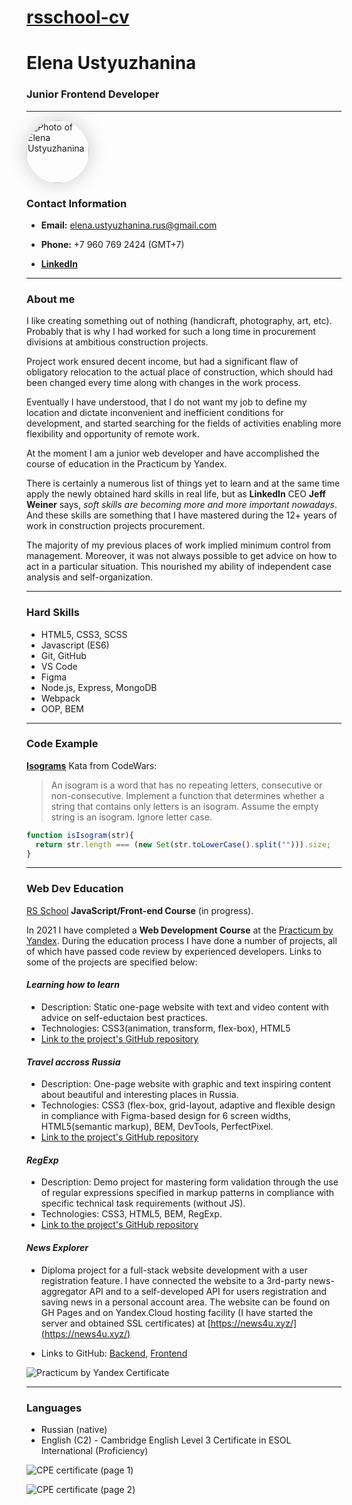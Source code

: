 # [rsschool-cv](https://github.com/ustyuzhanina/rsschool-cv)

# **Elena Ustyuzhanina**
### Junior Frontend Developer

---
<img src="./images/author-photo.jpg" style="width: 100px; border-radius: 50%; box-shadow: 0 0 30px #ccc;" alt="Photo of Elena Ustyuzhanina">

### **Contact Information**
- **Email:** elena.ustyuzhanina.rus@gmail.com

- **Phone:** +7 960 769 2424 (GMT+7)

- **[LinkedIn](https://www.linkedin.com/in/elena-ustyuzhanina/)**

---

### **About me**
I like creating something out of nothing (handicraft, photography, art, etc). Probably that is why I had worked for such a long time in procurement divisions at ambitious construction projects.

Project work ensured decent income, but had a significant flaw of obligatory relocation to the actual place of construction, which should had been changed every time along with changes in the work process.

Eventually I have understood, that I do not want my job to define my location and dictate inconvenient and inefficient conditions for development, and started searching for the fields of activities enabling more flexibility and opportunity of remote work.

At the moment I am a junior web developer and have accomplished the course of education in the Practicum by Yandex.

There is certainly a numerous list of things yet to learn and at the same time apply the newly obtained hard skills in real life, but as **LinkedIn** CEO **Jeff Weiner** says, *soft skills are becoming more and more important nowadays*. And these skills are something that I have mastered during the 12+ years of work in construction projects procurement.

The majority of my previous places of work implied minimum control from management. Moreover, it was not always possible to get advice on how to act in a particular situation. This nourished my ability of independent case analysis and self-organization.

---

### **Hard Skills**
- HTML5, CSS3, SCSS
- Javascript (ES6)
- Git, GitHub
- VS Code
- Figma
- Node.js, Express, MongoDB
- Webpack
- OOP, BEM

---

### **Code Example**
[**Isograms**](https://www.codewars.com/kata/isograms) Kata from CodeWars:

>An isogram is a word that has no repeating letters, consecutive or non-consecutive. Implement a function that determines whether a string that contains only letters is an isogram. Assume the empty string is an isogram. Ignore letter case.

```javascript
function isIsogram(str){
  return str.length === (new Set(str.toLowerCase().split(""))).size;
}
```

---

### **Web Dev Education**
[RS School](https://rs.school/) **JavaScript/Front-end Course** (in progress).

In 2021 I have completed a **Web Development Course** at the [Practicum by Yandex](https://practicum.yandex.ru/).
During the education process I have done a number of projects, all of which have passed code review by experienced developers. Links to some of the projects are specified below:

#### __*Learning how to learn*__
  - Description: Static one-page website with text and video content with advice on self-eductaion best practices.
  - Technologies: CSS3(animation, transform, flex-box), HTML5
  - [Link to the project's GitHub repository](https://github.com/ustyuzhanina/sprint-02-to-learn-how-to-learn)

#### __*Travel accross Russia*__
  - Description: One-page website with graphic and text inspiring content about beautiful and interesting places in Russia.
  - Technologies: CSS3 (flex-box, grid-layout, adaptive and flexible design in compliance with Figma-based design for 6 screen widths, HTML5(semantic markup), BEM, DevTools, PerfectPixel.
  - [Link to the project's GitHub repository](https://github.com/ustyuzhanina/sprint-4-adaptive-css)

#### __*RegExp*__
  - Description: Demo project for mastering form validation through the use of regular expressions specified in markup patterns in compliance with specific technical task requirements (without JS).
  - Technologies: CSS3, HTML5, BEM, RegExp.
  - [Link to the project's GitHub repository](https://github.com/ustyuzhanina/sprint-10-validation)

#### __*News Explorer*__
  - Diploma project for a full-stack website development with a user registration feature. I have connected the website to a 3rd-party news-aggregator API and to a self-developed API for users registration and saving news in a personal account area. The website can be found on GH Pages and on Yandex.Cloud hosting facility (I have started the server and obtained SSL certificates) at [https://news4u.xyz/](https://news4u.xyz/)

  - Links to GitHub: [Backend](https://github.com/ustyuzhanina/news-explorer-api), [Frontend](https://github.com/ustyuzhanina/news-explorer-frontend)

![Practicum by Yandex Certificate](./images/yandex-certificate.png)

---

### **Languages**
- Russian (native)
- English (C2) - Cambridge English Level 3 Certificate in ESOL International (Proficiency)

![CPE certificate (page 1)](./images/cpe-page-1.jpg)

![CPE certificate (page 2)](./images/cpe-page-2.jpg)
